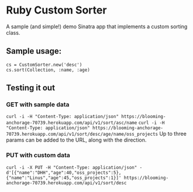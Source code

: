 # Ruby Custom Sorter

A sample (and simple!) demo Sinatra app that implements a custom sorting class.

## Sample usage:

```
cs = CustomSorter.new('desc')
cs.sort(Collection, :name, :age)
```

## Testing it out

### GET with sample data
`curl -i -H "Content-Type: application/json" https://blooming-anchorage-70739.herokuapp.com/api/v1/sort/asc/name`
`curl -i -H "Content-Type: application/json" https://blooming-anchorage-70739.herokuapp.com/api/v1/sort/desc/age/name/oss_projects`
Up to three params can be added to the URL, along with the direction.

### PUT with custom data
`curl -i -X PUT -H "Content-Type: application/json" -d'[{"name":"DHH","age":40,"oss_projects":5}, {"name":"Linus","age":45,"oss_projects":1}]' https://blooming-anchorage-70739.herokuapp.com/api/v1/sort/desc`
